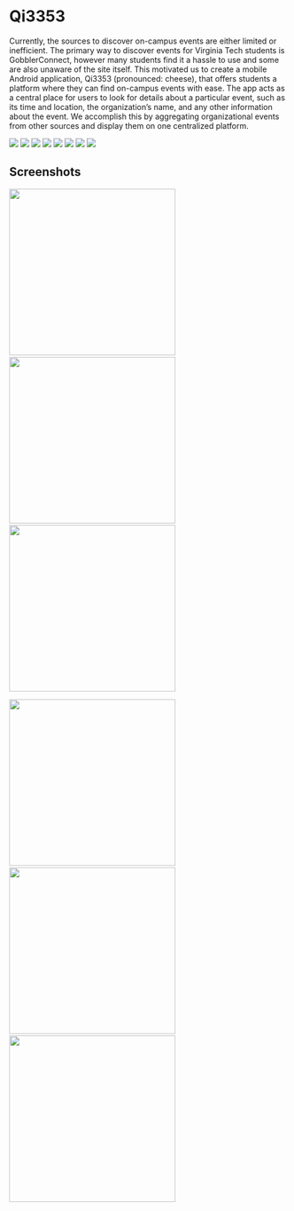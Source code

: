 # Qi3353

Currently, the sources to discover on-campus events are either limited or inefficient. The primary way to discover events for Virginia Tech students is GobblerConnect, however many students find it a hassle to use and some are also unaware of the site itself. This motivated us to create a mobile Android application, Qi3353 (pronounced: cheese), that offers students a platform where they can find on-campus events with ease. The app acts as a central place for users to look for details about a particular event, such as its time and location, the organization’s name, and any other information about the event. We accomplish this by aggregating organizational events from other sources and display them on one centralized platform.

![](https://imgur.com/anuNZw5.png)
![](https://i.imgur.com/18z77Et.png)
![](https://imgur.com/B056vN8.png)
![](https://imgur.com/9sUTs7g.png)
![](https://imgur.com/xCgZWDe.png)
![](https://imgur.com/sARspsi.png)
![](https://imgur.com/uesp83u.png)
![](https://imgur.com/KrIzOuM.png)

## Screenshots
<img src="https://imgur.com/6amalj4.png" width="300" />&nbsp;<img src="https://imgur.com/PZPMHsU.png" width="300" />&nbsp;<img src="https://imgur.com/kwivqSD.png" width="300" />

<img src="https://imgur.com/9pixc6h.png" width="300" />&nbsp;<img src="https://imgur.com/D7sSPl8.png" width="300" />&nbsp;<img src="https://imgur.com/Xen51XS.png" width="300" />
